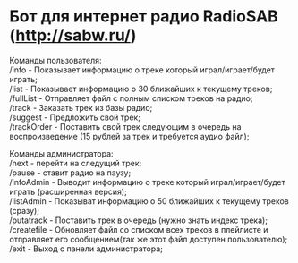 # Бот для интернет радио RadioSAB (http://sabw.ru/)

Команды пользователя:  
/info - Показывает информацию о треке который играл/играет/будет играть;  
/list - Показывает информацию о 30 ближайших к текущему треков;  
/fullList - Отправляет файл с полным списком треков на радио;  
/track - Заказать трек из базы радио;  
/suggest - Предложить свой трек;  
/trackOrder - Поставить свой трек следующим в очередь на воспроизведение (15 рублей за трек и требуется аудио файл);  

Команды администратора:  
/next - перейти на следущий трек;  
/pause - ставит радио на паузу;  
/infoAdmin - Выводит информацию о треке который играл/играет/будет играть (расширенная версия);  
/listAdmin - Показыват информацию о 50 ближайших к текущему треков (сразу);  
/putatrack - Поставить трек в очередь (нужно знать индекс трека);  
/createfile - Обновляет файл со списком всех треков в плейлисте и отправляет его сообщением(так же этот файл доступен пользователю);  
/exit - Выход с панели администратора;  
